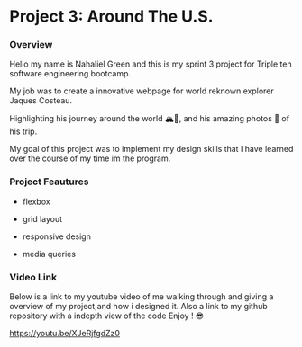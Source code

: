 # Project 3: Around The U.S.


### Overview  

  

  Hello my name is Nahaliel Green and this is my sprint 3 project for Triple ten software engineering bootcamp.

  My job was to create a innovative webpage for world reknown explorer Jaques Costeau. 

  Highlighting his journey around the world 🏔️🌊, and his amazing photos 📸 of his trip.

  My goal of this project was to implement my design skills that I have learned over the course of my time im the program.

  


### Project Feautures 

  - flexbox

  - grid layout

  - responsive design

  - media queries 



### Video Link


  Below is a link to my youtube video of me walking through and giving a overview of my project,and how i designed it. Also a link to my github repository with a indepth view of the code Enjoy ! 😎

 

  https://youtu.be/XJeRjfgdZz0
